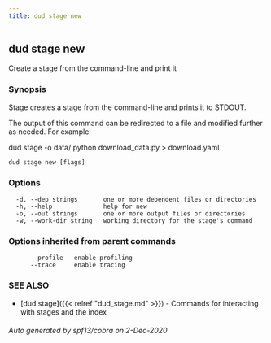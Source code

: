 ```yaml
---
title: dud stage new
---
```

## dud stage new

Create a stage from the command-line and print it

### Synopsis

Stage creates a stage from the command-line and prints it to STDOUT.

The output of this command can be redirected to a file and modified further as
needed. For example:

dud stage -o data/ python download_data.py > download.yaml

```
dud stage new [flags]
```

### Options

```
  -d, --dep strings       one or more dependent files or directories
  -h, --help              help for new
  -o, --out strings       one or more output files or directories
  -w, --work-dir string   working directory for the stage's command
```

### Options inherited from parent commands

```
      --profile   enable profiling
      --trace     enable tracing
```

### SEE ALSO

* [dud stage]({{< relref "dud_stage.md" >}})	 - Commands for interacting with stages and the index

###### Auto generated by spf13/cobra on 2-Dec-2020
